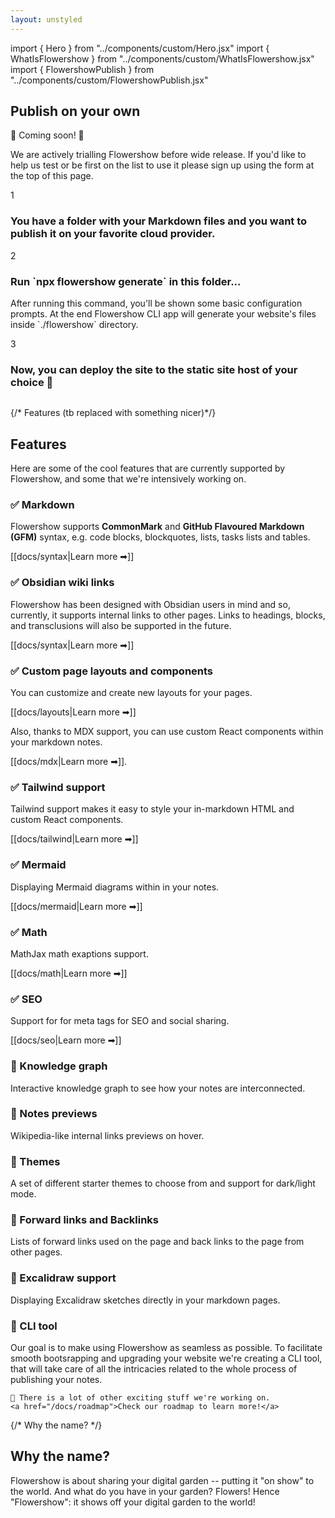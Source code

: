 ```yaml
---
layout: unstyled
---
```


import { Hero } from "../components/custom/Hero.jsx"
import { WhatIsFlowershow } from "../components/custom/WhatIsFlowershow.jsx"
import { FlowershowPublish } from "../components/custom/FlowershowPublish.jsx"

<Hero />
<WhatIsFlowershow />
<FlowershowPublish />


<div className="py-10 sm:px-2 lg:relative lg:px-0" id="how">
  <div className="prose dark:prose-invert mx-auto max-w-6xl px-4 lg:max-w-6xl lg:px-8 xl:px-12">
    <h2 className="text-center">
      Publish on your own
    </h2>
    <p className="text-center">
      🚧 Coming soon! 🚧
    </p>
    <p>
      We are actively trialling Flowershow before wide release. If you'd like to help us test or be first on the list to use it please sign up using the form at the top of this page.
    </p>
    <div className="relative grid grid-cols-1 gap-6 my-4 lg:my-16 lg:grid-cols-2 lg:gap-16">
      <div>
        <div className="flex items-center space-x-4 sm:space-x-8">
          <div className="flex h-10 w-10 shrink-0 items-center justify-center rounded-full border border-sky-200 bg-sky-100 text-xl text-sky-600 ring-2 ring-white dark:border-sky-900 dark:bg-[#163C57] dark:text-sky-500 dark:ring-gray-950">
            1
          </div>
          <h3 className="m-0">
            You have a folder with your Markdown files and you want to publish it on your favorite cloud provider.
          </h3>
        </div>
      </div>
      <div>
        <img src="/assets/images/content_folder.png" alt="" className="lg:max-h-[20rem] m-0"/>
      </div>
      <img src="/assets/images/arrow.png" alt="" className="hidden lg:block h-[10rem] absolute bottom-0 left-[38%] rotate-[45deg] translate-y-1/2" />
    </div>
    <div className="relative grid grid-cols-1 gap-6 my-4 lg-my-16 lg:grid-cols-2 lg:gap-16">
      <div className="hidden lg:block">
        <img src="/assets/images/npx.png" alt="" className="m-0 lg:max-h-[20rem]"/>
      </div>
      <div>
        <div className="flex items-center space-x-4 sm:space-x-8">
          <div className="flex h-10 w-10 shrink-0 items-center justify-center rounded-full border border-sky-200 bg-sky-100 text-xl text-sky-600 ring-2 ring-white dark:border-sky-900 dark:bg-[#163C57] dark:text-sky-500 dark:ring-gray-950">
            2
          </div>
          <h3 className="m-0">
            Run `npx flowershow generate` in this folder...
          </h3>
        </div>
        <p>
        After running this command, you'll be shown some basic configuration prompts. At the end Flowershow CLI app will generate your website's files inside `./flowershow` directory.
        </p>
      </div>
      <div className="lg:hidden">
        <img src="/assets/images/npx.png" alt="" className="m-0 lg:max-h-[20rem]"/>
      </div>
      <img src="/assets/images/arrow.png" alt="" className="hidden lg:block h-[10rem] absolute left-[38%]  -rotate-[45deg] bottom-0 translate-y-[9rem]"/>
    </div>
    <div className="relative grid grid-cols-1 gap-6 my-4 lg:my-16 lg:grid-cols-2 lg:gap-16">
      <div>
        <div className="flex items-center space-x-4 sm:space-x-8">
          <div className="flex h-10 w-10 shrink-0 items-center justify-center rounded-full border border-sky-200 bg-sky-100 text-xl text-sky-600 ring-2 ring-white dark:border-sky-900 dark:bg-[#163C57] dark:text-sky-500 dark:ring-gray-950">
            3
          </div>
          <h3 className="m-0">Now, you can deploy the site to the static site host of your choice 🎊</h3>
        </div>
      </div>
      <div>
        <img src="/assets/images/result_mac_dark.png" alt="" className="rounded-lg shadow-xl m-0" />
      </div>
    </div>
  </div>
</div>

{/* Features (tb replaced with something nicer)*/}

<div className="py-10 sm:px-2 lg:relative lg:px-0" id="features">
  <div className="prose dark:prose-invert mx-auto max-w-2xl px-4 lg:max-w-4xl lg:px-8 xl:px-12">
    <h2 className="text-center">Features</h2>

Here are some of the cool features that are currently supported by Flowershow, and some that we're intensively working on.

### ✅ Markdown

Flowershow supports **CommonMark** and **GitHub Flavoured Markdown (GFM)** syntax, e.g. code blocks, blockquotes, lists, tasks lists and tables.

[[docs/syntax|Learn more ➡]]

### ✅ Obsidian wiki links

Flowershow has been designed with Obsidian users in mind and so, currently, it supports internal links to other pages. Links to headings, blocks, and transclusions will also be supported in the future.

[[docs/syntax|Learn more ➡]]

### ✅ Custom page layouts and components

You can customize and create new layouts for your pages.

[[docs/layouts|Learn more ➡]]

Also, thanks to MDX support, you can use custom React components within your markdown notes.

[[docs/mdx|Learn more ➡]].

### ✅ Tailwind support

Tailwind support makes it easy to style your in-markdown HTML and custom React components.

[[docs/tailwind|Learn more ➡]]

### ✅ Mermaid

Displaying Mermaid diagrams within in your notes.

[[docs/mermaid|Learn more ➡]]

### ✅ Math

MathJax math exaptions support.

[[docs/math|Learn more ➡]]

### ✅ SEO

Support for for meta tags for SEO and social sharing.

[[docs/seo|Learn more ➡]]

### 🚧 Knowledge graph

Interactive knowledge graph to see how your notes are interconnected.

### 🚧 Notes previews

Wikipedia-like internal links previews on hover.

### 🚧 Themes

A set of different starter themes to choose from and support for dark/light mode.

### 🚧 Forward links and Backlinks

Lists of forward links used on the page and back links to the page from other pages.

### 🚧 Excalidraw support

Displaying Excalidraw sketches directly in your markdown pages.

### 🚧 CLI tool

Our goal is to make using Flowershow as seamless as possible. To facilitate smooth bootsrapping and upgrading your website we're creating a CLI tool, that will take care of all the intricacies related to the whole process of publishing your notes.

    👷 There is a lot of other exciting stuff we're working on.
    <a href="/docs/roadmap">Check our roadmap to learn more!</a>

  </div>
</div>

{/* Why the name? */}

<div className="py-10 sm:px-2 lg:relative lg:px-0">
  <div className="prose dark:prose-invert mx-auto max-w-2xl px-4 lg:max-w-4xl lg:px-8 xl:px-12">
    <h2 className="text-center">Why the name?</h2>
    <p>Flowershow is about sharing your digital garden -- putting it "on show" to the world. And what do you have in your garden? Flowers! Hence "Flowershow": it shows off your digital garden to the world!</p>
  </div>
</div>

